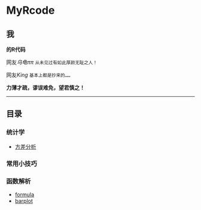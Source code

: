 # MyRcode
## 我
**的R代码**  

  网友*乌龟ππ* `从未见过有如此厚颜无耻之人！`
  
  网友*King* `基本上都是抄来的……`  

**力薄才疏，谬误难免，望君慎之！**

---
## 目录  
### 统计学
  
  * [方差分析](https://github.com/gnilihzeux/MyRcode/tree/master/anova)
  
### 常用小技巧


### 函数解析

  * [formula](https://github.com/gnilihzeux/MyRcode/blob/master/formula.md)
  * [barplot]()
